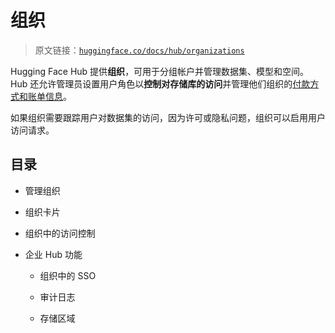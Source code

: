 # 组织

> 原文链接：[`huggingface.co/docs/hub/organizations`](https://huggingface.co/docs/hub/organizations)

Hugging Face Hub 提供**组织**，可用于分组帐户并管理数据集、模型和空间。Hub 还允许管理员设置用户角色以**控制对存储库的访问**并管理他们组织的[付款方式和账单信息](https://huggingface.co/pricing)。

如果组织需要跟踪用户对数据集的访问，因为许可或隐私问题，组织可以启用用户访问请求。

## 目录

+   管理组织

+   组织卡片

+   组织中的访问控制

+   企业 Hub 功能

    +   组织中的 SSO

    +   审计日志

    +   存储区域
